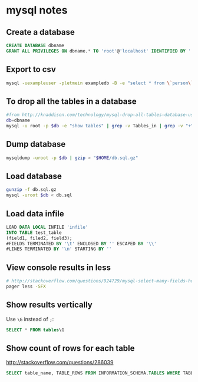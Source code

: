 # mysql notes

## Create a database

```sql
CREATE DATABASE dbname
GRANT ALL PRIVILEGES ON dbname.* TO 'root'@'localhost' IDENTIFIED BY '';
```

## Export to csv

```bash
mysql -uexampleuser -pletmein exampledb -B -e "select * from \`person\`;" | sed 's/\t/","/g;s/^/"/;s/$/"/;s/\n//g' > filename.csv
```

## To drop all the tables in a database

```bash
#from http://knaddison.com/technology/mysql-drop-all-tables-database-using-single-command-line-command I changed gawk to awk and now it appears to crash the terminal, though it still works :)
db=dbname
mysql -u root -p $db -e "show tables" | grep -v Tables_in | grep -v "+" | awk '{print "drop table " $1 ";"}' | mysql -u root -p $db
```

## Dump database

```bash
mysqldump -uroot -p $db | gzip > "$HOME/db.sql.gz"
```

## Load database

```bash
gunzip -f db.sql.gz
mysql -uroot $db < db.sql
```

## Load data infile

```sql
LOAD DATA LOCAL INFILE 'infile'
INTO TABLE test_table
(field1, filed2, field3);
#FIELDS TERMINATED BY '\t' ENCLOSED BY '' ESCAPED BY '\\'
#LINES TERMINATED BY '\n' STARTING BY ''
```

## View console results in less

```bash
# http://stackoverflow.com/questions/924729/mysql-select-many-fields-how-best-to-display-in-terminal#6422698
pager less -SFX
```

## Show results vertically

Use `\G` instead of `;`:

```sql
SELECT * FROM tables\G
```

## Show count of rows for each table

http://stackoverflow.com/questions/286039

```sql
SELECT table_name, TABLE_ROWS FROM INFORMATION_SCHEMA.TABLES WHERE TABLE_SCHEMA = 'database_name';
```
